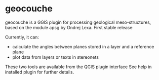 # geocouche
geocouche is a GGIS plugin for processing geological meso-structures, based on the module apsg by Ondrej Lexa. 
First stable release

Currently, it can:
 - calculate the angles between planes stored in a layer and a reference plane
 - plot data from layers or texts in stereonets

These two tools are available from the QGIS plugin interface
See help in installed plugin for further details. 

